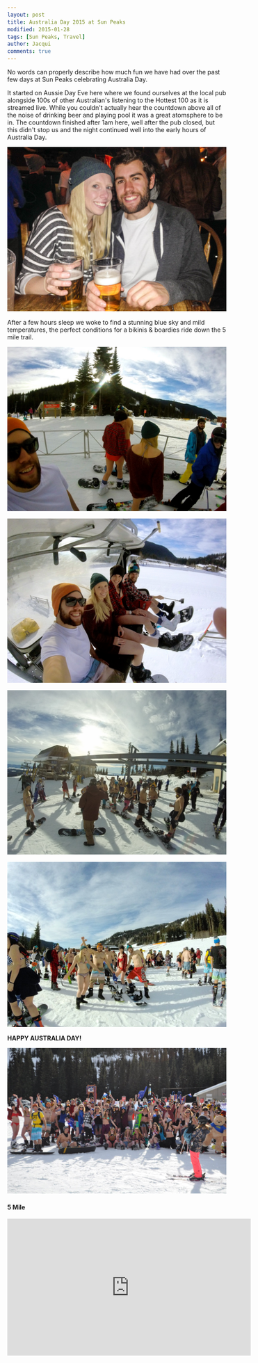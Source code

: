 ```yaml
---
layout: post
title: Australia Day 2015 at Sun Peaks
modified: 2015-01-28
tags: [Sun Peaks, Travel]
author: Jacqui
comments: true
---
```


No words can properly describe how much fun we have had over the past few days at Sun Peaks celebrating Australia Day.

It started on Aussie Day Eve here where we found ourselves at the local pub alongside 100s of other Australian's listening to the Hottest 100 as it is streamed live. While you couldn't actually hear the countdown above all of the noise of drinking beer and playing pool it was a great atomsphere to be in. The countdown finished after 1am here, well after the pub closed, but this didn't stop us and the night continued well into the early hours of Australia Day.

![Sun Peaks](../images/IMG_0768.jpg)

After a few hours sleep we woke to find a stunning blue sky and mild temperatures, the perfect conditions for a bikinis & boardies ride down the 5 mile trail.

![Sun Peaks](../images/GOPR2403.jpg)

![Sun Peaks](../images/GOPR2419.jpg)

![Sun Peaks](../images/GOPR2502.jpg)

![Sun Peaks](../images/GOPR2529.jpg)

**HAPPY AUSTRALIA DAY!**

![Sun Peaks](../images/10903831_10153029753058255_685921426576097750_o.jpg)

#### 5 Mile
<iframe width="560" height="315" src="https://www.youtube.com/embed/pIj8LVlaI-w?rel=0&showinfo=0&autohide=1" frameborder="0" allowfullscreen></iframe>

